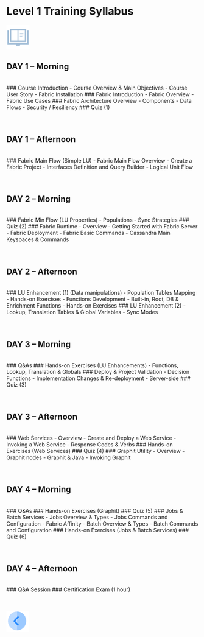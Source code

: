 # Level 1 Training  Syllabus

![](/academy/Training_Level_1/01_Fabric_Introduction/images/syllabus.png) 

## **DAY 1 – Morning**  
<br>  
### Course Introduction
  - Course Overview & Main Objectives
  - Course User Story
  - Fabric Installation
### Fabric Introduction
  - Fabric Overview
  - Fabric Use Cases
### Fabric Architecture Overview
  - Components
  - Data Flows
  - Security / Resiliency
### Quiz (1)
<br><br><br>  
  
  
## **DAY 1 – Afternoon**
<br>  
### Fabric Main Flow (Simple LU)
  - Fabric Main Flow Overview
  - Create a Fabric Project
  - Interfaces Definition and Query Builder
  - Logical Unit Flow
<br><br><br>    
   
   
## **DAY 2 – Morning**
<br>  
### Fabric Min Flow (LU Properties)
  - Populations
  - Sync Strategies
### Quiz (2)
### Fabric Runtime
  - Overview
  - Getting Started with Fabric Server
  - Fabric Deployment
  - Fabric Basic Commands
  - Cassandra Main Keyspaces & Commands
<br><br><br>  
  
  
## **DAY 2 – Afternoon**
<br>  
### LU Enhancement (1) (Data manipulations)
  - Population Tables Mapping
  - Hands-on Exercises
  - Functions Development
    - Built-in, Root, DB & Enrichment Functions 
  - Hands-on Exercises
### LU Enhancement (2)
  - Lookup, Translation Tables & Global Variables
  - Sync Modes
<br><br><br>


## **DAY 3 – Morning**
<br>   
### Q&As
### Hands-on Exercises (LU Enhancements)
  -  Functions, Lookup, Translation & Globals
### Deploy & Project Validation
  - Decision Functions
  - Implementation Changes & Re-deployment
  - Server-side
### Quiz (3)
<br><br><br>  
  
  
## **DAY 3 – Afternoon**
<br>  
### Web Services
  - Overview 
  - Create and Deploy a Web Service
  - Invoking a Web Service
  - Response Codes & Verbs
### Hands-on Exercises (Web Services) 
### Quiz (4)
### Graphit Utility
  - Overview
  - Graphit nodes
  - Graphit & Java
  - Invoking Graphit
<br><br><br>  
  
    
## **DAY 4 – Morning**
<br>  
### Q&As
### Hands-on Exercises (Graphit) 
### Quiz (5)
### Jobs & Batch Services
  - Jobs Overview & Types
  - Jobs Commands and Configuration
  - Fabric Affinity
  - Batch Overview & Types
  - Batch Commands and Configuration
### Hands-on Exercises (Jobs & Batch Services)
### Quiz (6)
<br><br><br>  
  
  
## **DAY 4 – Afternoon**
<br>  
### Q&A Session
### Certification Exam (1 hour)
<br><br><br>  
  
  
  
    
    
[<img align="left" width="60" height="54" src="/articles/images/Previous.png">](/academy/Training_Level_1/01_Fabric_Introduction/1_1_Course_Overview.md)
